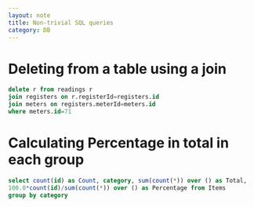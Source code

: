 ```yaml
---
layout: note
title: Non-trivial SQL queries
category: DB
---
```


# Deleting from a table using a join
``` sql
delete r from readings r
join registers on r.registerId=registers.id
join meters on registers.meterId=meters.id
where meters.id=71
```

# Calculating Percentage in total in each group
``` sql
select count(id) as Count, category, sum(count(*)) over () as Total, 
100.0*count(id)/sum(count(*)) over () as Percentage from Items     
group by category
```